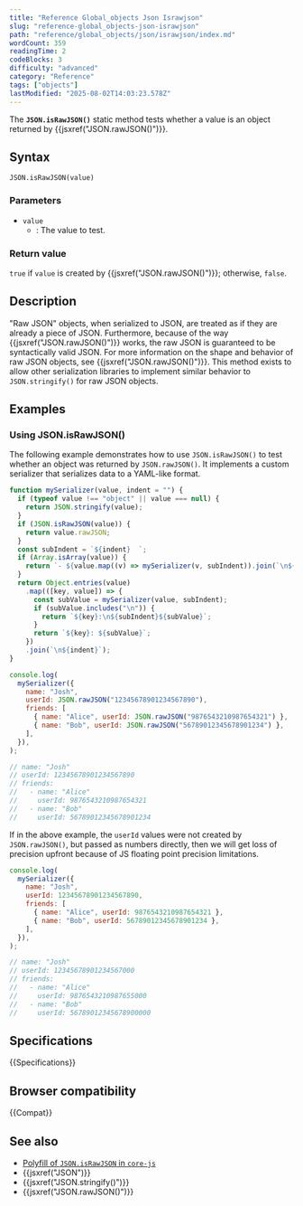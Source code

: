```yaml
---
title: "Reference Global_objects Json Israwjson"
slug: "reference-global_objects-json-israwjson"
path: "reference/global_objects/json/israwjson/index.md"
wordCount: 359
readingTime: 2
codeBlocks: 3
difficulty: "advanced"
category: "Reference"
tags: ["objects"]
lastModified: "2025-08-02T14:03:23.578Z"
---
```



The **`JSON.isRawJSON()`** static method tests whether a value is an object returned by {{jsxref("JSON.rawJSON()")}}.

## Syntax

```js-nolint
JSON.isRawJSON(value)
```

### Parameters

- `value`
  - : The value to test.

### Return value

`true` if `value` is created by {{jsxref("JSON.rawJSON()")}}; otherwise, `false`.

## Description

"Raw JSON" objects, when serialized to JSON, are treated as if they are already a piece of JSON. Furthermore, because of the way {{jsxref("JSON.rawJSON()")}} works, the raw JSON is guaranteed to be syntactically valid JSON. For more information on the shape and behavior of raw JSON objects, see {{jsxref("JSON.rawJSON()")}}. This method exists to allow other serialization libraries to implement similar behavior to `JSON.stringify()` for raw JSON objects.

## Examples

### Using JSON.isRawJSON()

The following example demonstrates how to use `JSON.isRawJSON()` to test whether an object was returned by `JSON.rawJSON()`. It implements a custom serializer that serializes data to a YAML-like format.

```js
function mySerializer(value, indent = "") {
  if (typeof value !== "object" || value === null) {
    return JSON.stringify(value);
  }
  if (JSON.isRawJSON(value)) {
    return value.rawJSON;
  }
  const subIndent = `${indent}  `;
  if (Array.isArray(value)) {
    return `- ${value.map((v) => mySerializer(v, subIndent)).join(`\n${indent}- `)}`;
  }
  return Object.entries(value)
    .map(([key, value]) => {
      const subValue = mySerializer(value, subIndent);
      if (subValue.includes("\n")) {
        return `${key}:\n${subIndent}${subValue}`;
      }
      return `${key}: ${subValue}`;
    })
    .join(`\n${indent}`);
}

console.log(
  mySerializer({
    name: "Josh",
    userId: JSON.rawJSON("12345678901234567890"),
    friends: [
      { name: "Alice", userId: JSON.rawJSON("9876543210987654321") },
      { name: "Bob", userId: JSON.rawJSON("56789012345678901234") },
    ],
  }),
);

// name: "Josh"
// userId: 12345678901234567890
// friends:
//   - name: "Alice"
//     userId: 9876543210987654321
//   - name: "Bob"
//     userId: 56789012345678901234
```

If in the above example, the `userId` values were not created by `JSON.rawJSON()`, but passed as numbers directly, then we will get loss of precision upfront because of JS floating point precision limitations.

```js
console.log(
  mySerializer({
    name: "Josh",
    userId: 12345678901234567890,
    friends: [
      { name: "Alice", userId: 9876543210987654321 },
      { name: "Bob", userId: 56789012345678901234 },
    ],
  }),
);

// name: "Josh"
// userId: 12345678901234567000
// friends:
//   - name: "Alice"
//     userId: 9876543210987655000
//   - name: "Bob"
//     userId: 56789012345678900000
```

## Specifications

{{Specifications}}

## Browser compatibility

{{Compat}}

## See also

- [Polyfill of `JSON.isRawJSON` in `core-js`](https://github.com/zloirock/core-js#jsonparse-source-text-access)
- {{jsxref("JSON")}}
- {{jsxref("JSON.stringify()")}}
- {{jsxref("JSON.rawJSON()")}}
